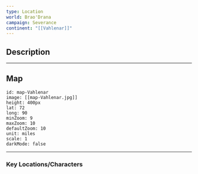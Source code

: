 ```yaml
---
type: Location
world: Brao'Drana
campaign: Severance
continent: "[[Vahlenar]]"
---
```


## Description


---
## Map

```leaflet
id: map-Vahlenar
image: [[map-Vahlenar.jpg]]
height: 400px
lat: 72
long: 90
minZoom: 9
maxZoom: 10
defaultZoom: 10
unit: miles
scale: 1
darkMode: false
```

---
### Key Locations/Characters

